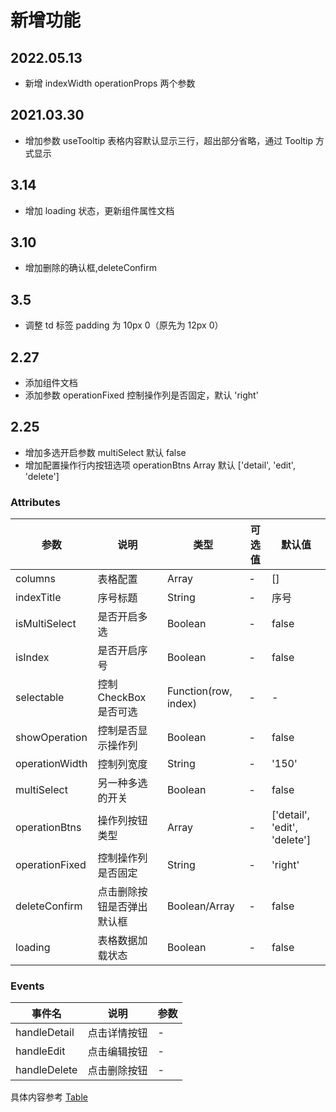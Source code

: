 # 新增功能

## 2022.05.13

- 新增 indexWidth operationProps 两个参数

## 2021.03.30

- 增加参数 useTooltip 表格内容默认显示三行，超出部分省略，通过 Tooltip 方式显示

## 3.14

- 增加 loading 状态，更新组件属性文档

## 3.10

- 增加删除的确认框,deleteConfirm

## 3.5

- 调整 td 标签 padding 为 10px 0（原先为 12px 0）

## 2.27

- 添加组件文档
- 添加参数 operationFixed 控制操作列是否固定，默认 'right'

## 2.25

- 增加多选开启参数 multiSelect 默认 false
- 增加配置操作行内按钮选项 operationBtns Array 默认 ['detail', 'edit', 'delete']

### Attributes

| 参数           | 说明                       | 类型                 | 可选值 | 默认值                       |
| -------------- | -------------------------- | -------------------- | ------ | ---------------------------- |
| columns        | 表格配置                   | Array                | -      | []                           |
| indexTitle     | 序号标题                   | String               | -      | 序号                         |
| isMultiSelect  | 是否开启多选               | Boolean              | -      | false                        |
| isIndex        | 是否开启序号               | Boolean              | -      | false                        |
| selectable     | 控制 CheckBox 是否可选     | Function(row, index) | -      | -                            |
| showOperation  | 控制是否显示操作列         | Boolean              | -      | false                        |
| operationWidth | 控制列宽度                 | String               | -      | '150'                        |
| multiSelect    | 另一种多选的开关           | Boolean              | -      | false                        |
| operationBtns  | 操作列按钮类型             | Array                | -      | ['detail', 'edit', 'delete'] |
| operationFixed | 控制操作列是否固定         | String               | -      | 'right'                      |
| deleteConfirm  | 点击删除按钮是否弹出默认框 | Boolean/Array        | -      | false                        |
| loading        | 表格数据加载状态           | Boolean              | -      | false                        |

### Events

| 事件名       | 说明         | 参数 |
| ------------ | ------------ | ---- |
| handleDetail | 点击详情按钮 | -    |
| handleEdit   | 点击编辑按钮 | -    |
| handleDelete | 点击删除按钮 | -    |

具体内容参考 [Table](https://element.eleme.cn/#/zh-CN/component/table)

